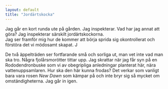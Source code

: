```yaml
---
layout: default
title: "Jordärtskocka"
---
```


Jag går en kort runda ute på gården. Jag inspekterar. 
Vad har jag annat att göra? 
Jag inspekterar särskilt jordärtskockorna.  
<span>Jag ser framför mig hur de kommer att börja sprida sig okontrollerat och förstöra det vi mödosamt skapat.</span> J


 De två äppelträden ser fortfarande små och sorliga ut, man vet inte vad man ska tro. Några fjolårsmorötter tittar upp. Jag skrattar när jag får syn på en Rododendronbuske som vi av obegripliga anledningar planterat här, nära vattenuppsamlaren. Hur ska den här kunna frodas?
 Det verkar som vanligt bara vara rosen _New Dawn_ som kämpar på och inte bryr sig så mycket om omständigheterna.
 <span>Jag går in igen.</span> 
